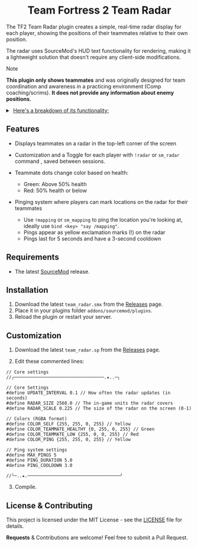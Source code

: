 <h1 align="center">Team Fortress 2 Team Radar</h1>

The TF2 Team Radar plugin creates a simple, real-time radar display for each player, showing the positions of their teammates relative to their own position. 

The radar uses SourceMod's HUD text functionality for rendering, making it a lightweight solution that doesn't require any client-side modifications.

>[!NOTE]
> **This plugin only shows teammates** and was originally designed for team coordination and awareness in a practicing environment (Comp coaching/scrims). **It does not provide any information about enemy positions.**

<details>
<summary>‎ <ins>Here's a breakdown of its functionality;</ins> </summary>

1. **Initialization**: When a player connects, the radar is automatically enabled for them.

2. **Regular Updates**: The plugin updates the radar display at regular intervals (default: every 0.1 seconds).

3. **Player Position Calculation**: For each update, the plugin:
   - Gets the position and angle of the player
   - Calculates the relative positions/health of all teammates

4. **Radar Display**: The plugin then:
   - Creates a radar background in the top-left corner of the screen
   - Represents the player as a yellow up-facing arrow (▲) in the center of the radar
   - Shows teammates as dots on this radar
   - Teammate dots are green when above 50% health, and red when at or below 50% health

5. **Rotation**: The radar rotates based on the player's view angle, ensuring that "up" on the radar always corresponds to the direction the player is facing.

6. **Range Limitation**: Only teammates within a certain range are displayed on the radar. (Customizable, default is 2560 game units)

</details>

## Features

- Displays teammates on a radar in the top-left corner of the screen
- Customization and a Toggle for each player with `!radar` or `sm_radar` command , saved between sessions.
- Teammate dots change color based on health:

  - Green: Above 50% health
  - Red: 50% health or below
  
- Pinging system where players can mark locations on the radar for their teammates

  - Use `!mapping` or `sm_mapping` to ping the location you're looking at, ideally use `bind <key> "say /mapping"`.
  - Pings appear as yellow exclamation marks (!) on the radar
  - Pings last for 5 seconds and have a 3-second cooldown


## Requirements

- The latest [SourceMod](https://www.sourcemod.net/downloads.php) release.

## Installation

1. Download the latest `team_radar.smx` from the [Releases](https://github.com/vexx-sm/tf2-team-radar/releases) page.
2. Place it in your plugins folder `addons/sourcemod/plugins`.
3. Reload the plugin or restart your server.

## Customization

1. Download the latest `team_radar.sp` from the [Releases](https://github.com/vexx-sm/tf2-team-radar/releases) page.

2. Edit these commented lines:

```
// Core settings
//╭──────────────────────────────────.★..─╮

// Core Settings
#define UPDATE_INTERVAL 0.1 // How often the radar updates (in seconds)
#define RADAR_SIZE 2560.0 // The in-game units the radar covers
#define RADAR_SCALE 0.225 // The size of the radar on the screen (0-1)

// Colors (RGBA format)
#define COLOR_SELF {255, 255, 0, 255} // Yellow
#define COLOR_TEAMMATE_HEALTHY {0, 255, 0, 255} // Green
#define COLOR_TEAMMATE_LOW {255, 0, 0, 255} // Red
#define COLOR_PING {255, 255, 0, 255} // Yellow

// Ping system settings
#define MAX_PINGS 5			
#define PING_DURATION 5.0
#define PING_COOLDOWN 3.0

//╰─..★.───────────────────────────────────╯
```


3. Compile.


## License & Contributing

This project is licensed under the MIT License - see the [LICENSE](LICENSE) file for details.

**Requests** & Contributions are welcome! Feel free to submit a Pull Request.
